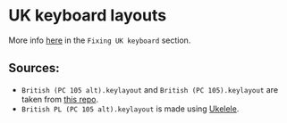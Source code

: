 # UK keyboard layouts
More info [here](../README.md#post-installation) in the `Fixing UK keyboard` section.

## Sources:
- `British (PC 105 alt).keylayout` and `British (PC 105).keylayout` are taken from [this repo](https://github.com/cbaggers/backup-uk-keyboard-layouts-for-macos). <br>
- `British PL (PC 105 alt).keylayout` is made using [Ukelele](https://software.sil.org/ukelele/).
